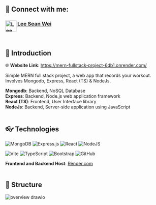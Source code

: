 ## 🤝 Connect with me:
### <a href="https://www.linkedin.com/in/sean-wei-lee-40918415b"><img align="left" src="https://raw.githubusercontent.com/yushi1007/yushi1007/main/images/linkedin.svg" alt="Lee Sean Wei | LinkedIn" width="35px"/> **Lee Sean Wei**<br/><br/><br/> </a>



## 📝 Introduction


🌐 **Website Link**: https://mern-fullstack-project-6db1.onrender.com/

Simple MERN full stack project, a web app that records your workout. Involves Mongodb, Express, React (TS) & NodeJs.

**Mongodb**: Backend, NoSQL Database<br/> 
**Express**: Backend, Node.js web application framework<br/> 
**React (TS)**: Frontend, User Interface library<br/>
**NodeJs**: Backend, Server-side application using JavaScript<br/><br/>

## 👓 Technologies

![MongoDB](https://img.shields.io/badge/MongoDB-%234ea94b.svg?style=for-the-badge&logo=mongodb&logoColor=white) 
![Express.js](https://img.shields.io/badge/express.js-%23404d59.svg?style=for-the-badge&logo=express&logoColor=%2361DAFB)
![React](https://img.shields.io/badge/react-%2320232a.svg?style=for-the-badge&logo=react&logoColor=%2361DAFB)
![NodeJS](https://img.shields.io/badge/node.js-6DA55F?style=for-the-badge&logo=node.js&logoColor=white)

![Vite](https://img.shields.io/badge/vite-%23646CFF.svg?style=for-the-badge&logo=vite&logoColor=white)
![TypeScript](https://img.shields.io/badge/typescript-%23007ACC.svg?style=for-the-badge&logo=typescript&logoColor=white)
![Bootstrap](https://img.shields.io/badge/bootstrap-%238511FA.svg?style=for-the-badge&logo=bootstrap&logoColor=white)
![GitHub](https://img.shields.io/badge/github-%23121011.svg?style=for-the-badge&logo=github&logoColor=white)

**Frontend and Backend Host**: <a href="https://render.com">Render.com</a><br/><br/>

## 🔲 Structure<br/>
![overview drawio](https://github.com/user-attachments/assets/5ec62095-f0f6-4bfe-bc95-0ea4041e35df)

